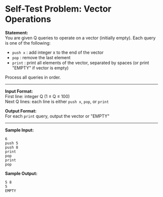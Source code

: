 # Self-Test Problem: Vector Operations

**Statement:**  
You are given Q queries to operate on a vector (initially empty). Each query is one of the following:
- `push x` : add integer x to the end of the vector
- `pop`    : remove the last element
- `print`  : print all elements of the vector, separated by spaces (or print "EMPTY" if vector is empty)

Process all queries in order.

---

**Input Format:**  
First line: integer Q (1 ≤ Q ≤ 100)  
Next Q lines: each line is either `push x`, `pop`, or `print`

**Output Format:**  
For each `print` query, output the vector or "EMPTY"

---

**Sample Input:**
```
6
push 5
push 8
print
pop
print
pop
```

**Sample Output:**
```
5 8
5
EMPTY
```